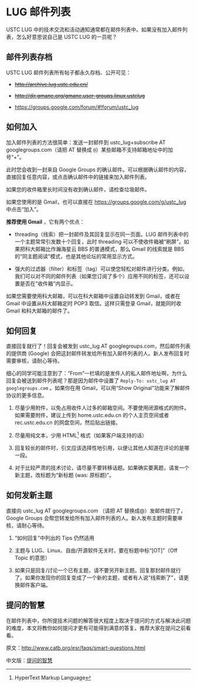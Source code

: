 ---
---

# LUG 邮件列表

USTC LUG 中的技术交流和活动通知通常都在邮件列表中。如果没有加入邮件列表，怎么好意思说自己是 USTC LUG 的一员呢？

## 邮件列表存档

USTC LUG 邮件列表所有帖子都永久存档、公开可见：

- ~~<http://archive.lug.ustc.edu.cn/>~~

- ~~<http://dir.gmane.org/gmane.user-groups.linux.ustclug>~~

- <https://groups.google.com/forum/#!forum/ustc_lug>

## 如何加入

加入邮件列表的方法很简单：发送一封邮件到 ustc_lug+subscribe AT googlegroups.com（请把 AT 替换成 `@`）某些邮箱不支持邮箱地址中的加号“+”。

此时您会收到一封来自 Google Groups 的确认邮件。可以根据确认邮件的内容，直接回复任意内容，或点击确认邮件中的链接来加入邮件列表。

如果您的收件箱里长时间没有收到确认邮件，请检查垃圾邮件。

如果您使用的是 Gmail，也可以直接在 <https://groups.google.com/g/ustc_lug> 中点击“加入”。

**推荐使用 Gmail** ，它有两个优点：

- threading（线索）把一封邮件及其回复显示在同一页面。LUG 邮件列表中的一个主题常常引发数十个回复，此时 threading 可以不使收件箱被“刷屏”。如果把科大邮箱比作瀚海星云 BBS 的普通模式，那么 Gmail 的线索就是 BBS 的“同主题阅读”模式，也是其他论坛的常用显示方式。

- 强大的过滤器（filter）和标签（tag）可以使您轻松对邮件进行分类。例如，我们可以对不同的邮件列表（如果您订阅了多个）应用不同的标签，还可以设置是否在“收件箱”内显示。

如果您需要使用科大邮箱，可以在科大邮箱中设置自动转发到 Gmail，或者在 Gmail 中设置从科大邮箱定时 POP3 取信。这样只需登录 Gmail，就能同时收 Gmail 和科大邮箱的邮件了。

## 如何回复

直接回复就行了！回复会被发到 ustc_lug AT googlegroups.com，然后邮件列表的提供商 (Google) 会把这封邮件转发给所有加入邮件列表的人。新人发布回复时需要审核，请耐心等待。

细心的同学可能注意到了：“From”一栏填的是发件人的私人邮件地址啊，为什么回复会被送到邮件列表呢？那是因为邮件中设置了 `Reply-To: ustc_lug AT googlegroups.com` 。如果你在用 Gmail，可以用“Show Original”功能来了解邮件协议的更多信息。

1. 尽量少用附件，以免占用收件人过多的邮箱空间。不要使用闭源格式的附件。如果需要附件，建议上传到 home.ustc.edu.cn 的个人主页空间或者 rec.ustc.edu.cn 的网盘空间，然后贴出链接。

2. 尽量用纯文本，少用 HTML[^html] 格式（如果客户端支持的话）

3. 回复较长的邮件时，引文应该选择性地引用，以便让其他人知道在评论的是哪一段。

4. 对于比较严肃的技术讨论，请尽量不要转移话题。如果确实要离题，请发一个新主题，改标题为“新标题 (was: 原标题)”。

## 如何发新主题

直接向 ustc_lug AT googlegroups.com （请把 AT 替换成@）发邮件就行了，Google Groups 会帮您转发给所有加入邮件列表的人。新人发布主题时需要审核，请耐心等待。

1. “如何回复”中列出的 Tips 仍然适用

2. 主题与 LUG、Linux、自由/开源软件无关时，要在标题中标“[OT]”（Off Topic 的意思）

3. 如果只是回复/讨论一个已有主题，请不要另开新主题。回复那封邮件就行了。如果你发现你的回复变成了一个新的主题，或者有人说“线索断了”，请更换邮件客户端。

## 提问的智慧

在邮件列表中，你所提技术问题的解答很大程度上取决于提问的方式与解决此问题的难度，本文将教你如何提问才更有可能得到满意的答复。推荐大家在提问之前看看。

原文：<http://www.catb.org/esr/faqs/smart-questions.html>

中文版：[提问的智慧](../doc/smart-questions.md)

[^html]: HyperText Markup Language
